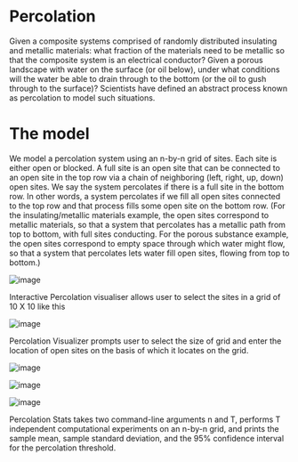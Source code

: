 # Percolation
Given a composite systems comprised of randomly distributed insulating and metallic materials: what fraction of the materials need to be metallic so that the composite system is an electrical conductor? Given a porous landscape with water on the surface (or oil below), under what conditions will the water be able to drain through to the bottom (or the oil to gush through to the surface)? Scientists have defined an abstract process known as percolation to model such situations. 
# The model
We model a percolation system using an n-by-n grid of sites. Each site is either open or blocked. A full site is an open site that can be connected to an open site in the top row via a chain of neighboring (left, right, up, down) open sites. We say the system percolates if there is a full site in the bottom row. In other words, a system percolates if we fill all open sites connected to the top row and that process fills some open site on the bottom row. (For the insulating/metallic materials example, the open sites correspond to metallic materials, so that a system that percolates has a metallic path from top to bottom, with full sites conducting. For the porous substance example, the open sites correspond to empty space through which water might flow, so that a system that percolates lets water fill open sites, flowing from top to bottom.)



![image](https://user-images.githubusercontent.com/51488834/105997916-fa748800-6060-11eb-9fe3-d9fc2d89dc3b.png)


Interactive Percolation visualiser allows user to select the sites in a grid of 10 X 10 like this

![image](https://user-images.githubusercontent.com/51488834/105998508-91d9db00-6061-11eb-88df-1c10caf2b943.png)


Percolation Visualizer prompts user to select the size of grid and enter the location of open sites on the basis of which it locates on the grid.



![image](https://user-images.githubusercontent.com/51488834/105999985-2d1f8000-6063-11eb-9424-40cb01852bd6.png)


![image](https://user-images.githubusercontent.com/51488834/106000395-9f906000-6063-11eb-812f-59df2fa6838a.png)


![image](https://user-images.githubusercontent.com/51488834/105999492-9e126800-6062-11eb-89c2-d7d5af7e5574.png)

Percolation Stats takes two command-line arguments n and T, performs T independent computational experiments on an n-by-n grid, and prints the sample mean, sample standard deviation, and the 95% confidence interval for the percolation threshold.







